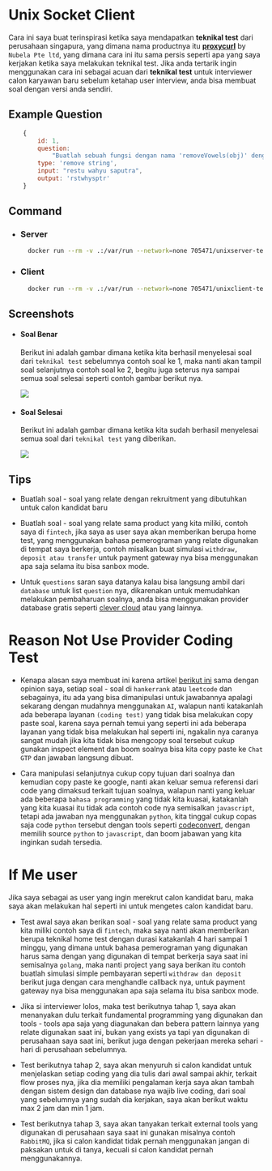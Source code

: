 # Unix Socket Client

Cara ini saya buat terinspirasi ketika saya mendapatkan **teknikal test** dari perusahaan singapura, yang dimana nama productnya itu **[proxycurl](https://nubela.co/proxycurl)** by `Nubela Pte ltd`, yang dimana cara ini itu sama persis seperti apa yang saya kerjakan ketika saya melakukan teknikal test. Jika anda tertarik ingin menggunakan cara ini sebagai acuan dari **teknikal test** untuk interviewer calon karyawan baru sebelum ketahap user interview, anda bisa membuat soal dengan versi anda sendiri.

## Example Question
```js
	{
		id: 1,
		question:
			"Buatlah sebuah fungsi dengan nama 'removeVowels(obj)' dengan nama parameter nya itu 'obj' dan input type value nya adalah 'object', yang dimana fungsi tersebut bisa menghapus sebuah nilai yang mengandung huruf vowels dari setiap input yang diberikan dan ouputnya harus sesuai dengan yang diberikan dari soal berikut ini.",
		type: 'remove string',
		input: "restu wahyu saputra",
		output: 'rstwhysptr'
	}
```

## Command

- ### Server
  ```sh
    docker run --rm -v .:/var/run --network=none 705471/unixserver-techtest node .
  ```

- ### Client
  ```sh
    docker run --rm -v .:/var/run --network=none 705471/unixclient-techtest node . --socketPath='/var/run/technicaltest.sock' --questionId=1 --input='restu wahyu saputra'
  ```

## Screenshots

- #### Soal Benar
   Berikut ini adalah gambar dimana ketika kita berhasil menyelesai soal dari `teknikal test` sebelumnya contoh soal ke 1, maka nanti akan tampil soal selanjutnya contoh soal ke 2, begitu juga seterus nya sampai semua soal selesai seperti contoh gambar berikut nya.

  ![](https://i.imgur.com/SOFh5GN.png)

- #### Soal Selesai
  Berikut ini adalah gambar dimana ketika kita sudah berhasil menyelesai semua soal dari `teknikal test` yang diberikan.

  ![](https://i.imgur.com/bK3yO9S.png)

## Tips

- Buatlah soal - soal yang relate dengan rekruitment yang dibutuhkan untuk calon kandidat baru

- Buatlah soal - soal yang relate sama product yang kita miliki, contoh saya di `fintech`, jika saya as user saya akan memberikan berupa home test, yang menggunakan bahasa pemerograman yang relate digunakan di tempat saya berkerja, contoh misalkan buat simulasi `withdraw, deposit atau transfer` untuk payment gateway nya bisa menggunakan apa saja selama itu bisa sanbox mode.

- Untuk `questions` saran saya datanya kalau bisa langsung ambil dari `database` untuk list `question` nya, dikarenakan untuk memudahkan melakukan pembaharuan soalnya, anda bisa menggunakan provider database gratis seperti [clever cloud](https://www.clever-cloud.com/) atau yang lainnya.

# Reason Not Use Provider Coding Test

- Kenapa alasan saya membuat ini karena artikel [berikut ini](https://medium.com/@miladhi/code-challenge-the-most-efficient-way-to-lose-talents-5d66d140ba0c) sama dengan opinion saya, setiap soal - soal di `hankerrank` atau `leetcode` dan sebagainya, itu ada yang bisa dimanipulasi untuk jawabannya apalagi sekarang dengan mudahnya menggunakan `AI`, walapun nanti katakanlah ada beberapa layanan `(coding test)` yang tidak bisa melakukan copy paste soal, karena saya pernah temui yang seperti ini ada beberapa layanan yang tidak bisa melakukan hal seperti ini, ngakalin nya caranya sangat mudah jika kita tidak bisa mengcopy soal tersebut cukup gunakan inspect element dan boom soalnya bisa kita copy paste ke `Chat GTP` dan jawaban langsung dibuat.

- Cara manipulasi selanjutnya cukup copy tujuan dari soalnya dan kemudian copy paste ke google, nanti akan keluar semua referensi dari code yang dimaksud terkait tujuan soalnya, walapun nanti yang keluar ada beberapa `bahasa programming` yang tidak kita kuasai, katakanlah yang kita kuasai itu tidak ada contoh code nya semisalkan `javascript`, tetapi ada jawaban nya menggunakan `python`, kita tinggal cukup copas saja code `python` tersebut dengan tools seperti [codeconvert](https://www.codeconvert.ai/), dengan memilih source `python` to `javascript`, dan boom jabawan yang kita inginkan sudah tersedia.

# If Me user

Jika saya sebagai as user yang ingin merekrut calon kandidat baru, maka saya akan melakukan hal seperti ini untuk mengetes calon kandidat baru.

- Test awal saya akan berikan soal - soal yang relate sama product yang kita miliki contoh saya di `fintech`, maka saya nanti akan memberikan berupa teknikal home test dengan durasi katakanlah 4 hari sampai 1 minggu, yang dimana untuk bahasa pemerograman yang digunakan harus sama dengan yang digunakan di tempat berkerja saya saat ini semisalnya `golang`, maka nanti project yang saya berikan itu contoh buatlah simulasi simple pembayaran seperti `withdraw dan deposit` berikut juga dengan cara menghandle callback nya, untuk payment gateway nya bisa menggunakan apa saja selama itu bisa sanbox mode.


- Jika si interviewer lolos, maka test berikutnya tahap 1, saya akan menanyakan dulu terkait fundamental programming yang digunakan dan tools - tools apa saja yang diagunakan dan bebera pattern lainnya yang relate digunakan saat ini, bukan yang exists ya tapi yan digunakan di perusahaan saya saat ini, berikut juga dengan pekerjaan mereka sehari - hari di perusahaan sebelumnya.


- Test berikutnya tahap 2, saya akan menyuruh si calon kandidat untuk menjelaskan setiap coding yang dia tulis dari awal sampai akhir, terkait flow proses nya, jika dia memiliki pengalaman kerja saya akan tambah dengan sistem design dan database nya wajib live coding, dari soal yang sebelumnya yang sudah dia kerjakan, saya akan berikut waktu max 2 jam dan min 1 jam.


- Test berikutnya tahap 3, saya akan tanyakan terkait external tools yang digunakan di perusahaan saya saat ini gunakan misalnya contoh `RabbitMQ`, jika si calon kandidat tidak pernah menggunakan jangan di paksakan untuk di tanya, kecuali si calon kandidat pernah menggunakannya.